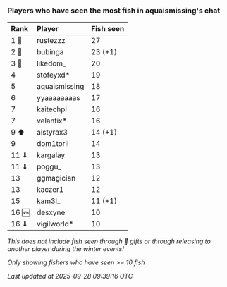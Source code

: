 ### Players who have seen the most fish in aquaismissing's chat

| Rank  | Player        | Fish seen |
|:------|:--------------|:----------|
| 1 🥇  | rustezzz      | 27        |
| 2 🥈  | bubinga       | 23 (+1)   |
| 3 🥉  | likedom_      | 20        |
| 4     | stofeyxd*     | 19        |
| 5     | aquaismissing | 18        |
| 6     | yyaaaaaaaas   | 17        |
| 7     | kaitechpl     | 16        |
| 7     | velantix*     | 16        |
| 9 ⬆   | aistyrax3     | 14 (+1)   |
| 9     | dom1torii     | 14        |
| 11 ⬇  | kargalay      | 13        |
| 11 ⬇  | poggu_        | 13        |
| 13    | ggmagician    | 12        |
| 13    | kaczer1       | 12        |
| 15    | kam3l_        | 11 (+1)   |
| 16 🆕 | desxyne       | 10        |
| 16 ⬇  | vigilworld*   | 10        |

_This does not include fish seen through 🎁 gifts or through releasing to another player during the winter events!_

_Only showing fishers who have seen >= 10 fish_

_Last updated at 2025-09-28 09:39:16 UTC_